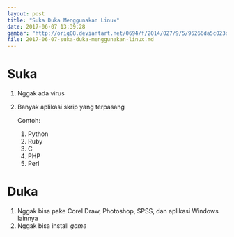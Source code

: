 ```yaml
---
layout: post
title: "Suka Duka Menggunakan Linux"
date: 2017-06-07 13:39:28
gambar: "http://orig08.deviantart.net/0694/f/2014/027/9/5/95266da5c023d1fc76ce2e0dc55bed9c-d73xftm.png"
file: 2017-06-07-suka-duka-menggunakan-linux.md
---
```


# Suka

1. Nggak ada virus
2. Banyak aplikasi skrip yang terpasang

    Contoh:

    1. Python
    2. Ruby
    3. C
    4. PHP
    5. Perl

# Duka

1. Nggak bisa pake Corel Draw, Photoshop, SPSS, dan aplikasi Windows lainnya
2. Nggak bisa install _game_